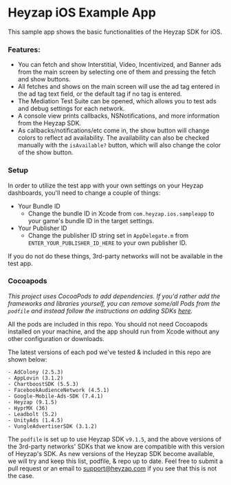 Heyzap iOS Example App
===============

This sample app shows the basic functionalities of the Heyzap SDK for iOS. 

### Features:
* You can fetch and show Interstitial, Video, Incentivized, and Banner ads from the main screen by selecting one of them and pressing the fetch and show buttons.
* All fetches and shows on the main screen will use the ad tag entered in the ad tag text field, or the default tag if no tag is entered.
* The Mediation Test Suite can be opened, which allows you to test ads and debug settings for each network.
* A console view prints callbacks, NSNotifications, and more information from the Heyzap SDK.
* As callbacks/notifications/etc come in, the show button will change colors to reflect ad availability. The availability can also be checked manually with the `isAvailable?` button, which will also change the color of the show button.


### Setup

In order to utilize the test app with your own settings on your Heyzap dashboards, you'll need to change a couple of things:
* Your Bundle ID
	* Change the bundle ID in Xcode from `com.heyzap.ios.sampleapp` to your game's bundle ID in the target settings.
* Your Publisher ID
	* Change the publisher ID string set in `AppDelegate.m` from `ENTER_YOUR_PUBLISHER_ID_HERE` to your own publisher ID.

If you do not do these things, 3rd-party networks will not be available in the test app.

### Cocoapods

*This project uses CocoaPods to add dependencies. If you'd rather add the frameworks and libraries yourself, you can remove some/all Pods from the `podfile` and instead follow the instructions on adding SDKs [here](https://developers.heyzap.com/docs/ios_sdk_setup_and_requirements).*

All the pods are included in this repo. You should not need Cocoapods installed on your machine, and the app should run from Xcode without any other configuration or downloads.

The latest versions of each pod we've tested & included in this repo are shown below:

	- AdColony (2.5.3)
	- AppLovin (3.1.2)
	- ChartboostSDK (5.5.3)
	- FacebookAudienceNetwork (4.5.1)
	- Google-Mobile-Ads-SDK (7.4.1)
	- Heyzap (9.1.5)
	- HyprMX (36)
	- Leadbolt (5.2)
	- UnityAds (1.4.5)
	- VungleAdvertiserSDK (3.1.2)

The `podfile` is set up to use Heyzap SDK `v9.1.5`, and the above versions of the 3rd-party networks' SDKs that we know are compatible with this version of Heyzap's SDK. As new versions of the Heyzap SDK become available, we will try and keep this list, podfile, & repo up to date. Feel free to submit a pull request or an email to support@heyzap.com if you see that this is not the case.
